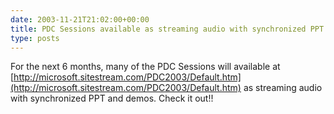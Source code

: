 ```yaml
---
date: 2003-11-21T21:02:00+00:00
title: PDC Sessions available as streaming audio with synchronized PPT and demos...
type: posts
---
```

For the next 6 months, many of the PDC Sessions will available at [http://microsoft.sitestream.com/PDC2003/Default.htm](http://microsoft.sitestream.com/PDC2003/Default.htm) as streaming audio with synchronized PPT and demos. Check it out!!
